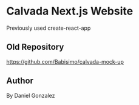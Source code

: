 # Calvada Next.js Website
Previously used create-react-app

## Old Repository
https://github.com/Babisimo/calvada-mock-up

## Author
By Daniel Gonzalez
